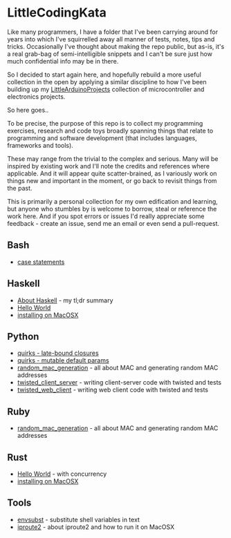 # LittleCodingKata

Like many programmers, I have a folder that I've been carrying around for years
into which I've squirrelled away all manner of tests, notes, tips and tricks. Occasionally I've thought about
making the repo public, but as-is, it's a real grab-bag of semi-intelligible snippets
and I can't be sure just how much confidential info may be in there.

So I decided to start again here, and hopefully rebuild a more useful collection in the open by
applying a similar discipline to how I've been building up my [LittleArduinoProjects](https://github.com/tardate/LittleArduinoProjects)
collection of microcontroller and electronics projects.

So here goes..

To be precise, the purpose of this repo is to collect my programming exercises, research and code toys
broadly spanning things that relate to programming and software development (that includes languages, frameworks and tools).

These may range from the trivial to the complex and serious. Many will be inspired by existing work and I'll note the credits
and references where applicable. And it will appear quite scatter-brained, as I variously work on things new and important in the moment,
or go back to revisit things from the past.

This is primarily a personal collection for my own edification and learning, but anyone who stumbles by is welcome to borrow, steal
or reference the work here. And if you spot errors or issues I'd really appreciate some feedback - create an issue, send me an email
or even send a pull-request.

## Bash

* [case statements](./bash/case_statement)

## Haskell

* [About Haskell](./haskell/about) - my tl;dr summary
* [Hello World](./haskell/hello_world)
* [installing on MacOSX](./haskell/install_macosx)

## Python

* [quirks - late-bound closures](./python/quirks/late_bound_closures)
* [quirks - mutable default params](./python/quirks/mutable_default_params)
* [random_mac_generation](./python/random_mac_generation) - all about MAC and generating random MAC addresses
* [twisted_client_server](./python/twisted_client_server) - writing client-server code with twisted and tests
* [twisted_web_client](./python/twisted_web_client) - writing web client code with twisted and tests

## Ruby

* [random_mac_generation](./ruby/random_mac_generation) - all about MAC and generating random MAC addresses

## Rust

* [Hello World](./rust/hello_world) - with concurrency
* [installing on MacOSX](./rust/install_macosx)

## Tools

* [envsubst](./tools/envsubst) - substitute shell variables in text
* [iproute2](./tools/iproute2) - about iproute2 and how to run it on MacOSX
